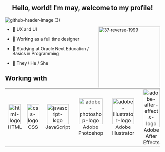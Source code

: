 ## <div align="center"> Hello, world! I'm may, welcome to my profile!</div>

![github-header-image (3)](header%2037-1.png)

<div>
    <img align="right" alt="37-reverse-1999" width="200" height="200" src=https://github.com/user-attachments/assets/46ebd61b-47f3-4c44-b8ef-9b76c609b036>

- 💙 UX and UI

- 📘 Working as a full time designer

- 📐 Studying at Oracle Next Education / Basics in Programming

- 🔷 They / He / She


## Working with

<table align="center">
        <tr>
            <td align="center">
                <img  style="width: 90%; max-width: 300px;" src="https://github.com/user-attachments/assets/94413fc2-9d2c-4c12-b583-019d11e1d63a" alt="html-logo"/>
                <br>HTML
            </td>
            <td align="center">
                <img  style="width: 100%; max-width: 300px;" src="https://github.com/user-attachments/assets/488bd74b-f0fe-460a-ac28-c14be8899782" alt="css-logo"/>
                <br>CSS
            </td>
            <td align="center">
                <img  style="width: 90%; max-width: 300px;" src="https://github.com/user-attachments/assets/9ce07f3f-7e14-4303-884d-68040120a452" alt="javascript-logo"/>
                <br>JavaScript
            </td>
            <td align="center">
                <img  style="width: 90%; max-width: 300px;" src="https://github.com/user-attachments/assets/dd424871-338f-4fca-a76b-056cc0db8ef7" alt="adobe-photoshop-logo"/>
                <br>Adobe Photoshop
            </td>
             <td align="center">
                 <img  style="width: 90%; max-width: 300px;" src="https://github.com/user-attachments/assets/1bc2b988-1937-4a8a-a5a9-48fcd1052ec5" alt="adobe-illustrator-logo"/>
                <br>Adobe Illustrator
            </td>
            <td align="center">
                <img  style="width: 90%; max-width: 300px;" src="https://github.com/user-attachments/assets/90d242bc-a9f3-4b7b-99eb-b3c571857965" alt="adobe-after-effects-logo"/>
                <br>Adobe After Effects
            </td>
            <td align="center">
                <img  style="width: 90%; max-width: 300px;" src="https://github.com/user-attachments/assets/92221332-a13e-413a-90d1-c1305efc21a2" alt="adobe-premiere-logo"/>
                <br>Adobe Premiere
            </td>
            <td align="center">
                <img  style="width: 90%; max-width: 300px;" src="https://github.com/user-attachments/assets/c5b4b8e3-3206-4522-96f7-5842044502d5" alt="figma-logo"/>
                <br>Figma
            </td>
        </tr>
    </table>

